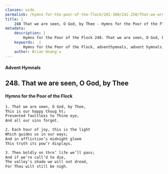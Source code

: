```yaml
---
classes: wide
permalink: /hymns-for-the-poor-of-the-flock/201-300/241-250/That-we-are-seen,-O-God,-by-Thee/
title: |
    248 That we are seen, O God, by Thee - Hymns for the Poor of the Flock
metadata:
    description: |
        Hymns for the Poor of the Flock 248. That we are seen, O God, by Thee. That we are seen, O God, by Thee, This is our happy thoug ht; Presented faultless to Thine eye, And all our sins forgot. 
    keywords:  |
        Hymns for the Poor of the Flock, adventhymnals, advent hymnals, That we are seen, O God, by Thee, That we are seen, O God, by Thee,, 
    author: Brian Onang'o
---
```


#### Advent Hymnals
## 248. That we are seen, O God, by Thee
####  Hymns for the Poor of the Flock

```txt
1. That we are seen, O God, by Thee,
This is our happy thoug ht;
Presented faultless to Thine eye,
And all our sins forgot.

2. Each hour of joy, this is the light
Which guides us in our ways;
And in affliction’s midnight gloom 
This truth its pow’r displays.

3. Then boldly on thro’ life we’ll pass;
And if we’re call’d to die,
The valley’s shade we will not dread, 
For Thou wilt still be nigh.
```